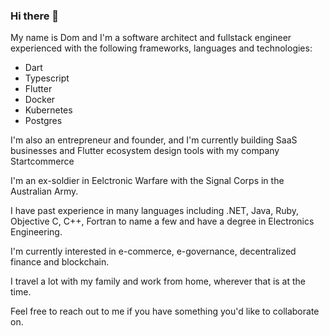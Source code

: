 ### Hi there 👋

My name is Dom and I'm a software architect and fullstack engineer experienced with the following frameworks, languages and technologies:

- Dart
- Typescript
- Flutter
- Docker
- Kubernetes
- Postgres

I'm also an entrepreneur and founder, and I'm currently building SaaS businesses and Flutter ecosystem design tools with my company Startcommerce

I'm an ex-soldier in Eelctronic Warfare with the Signal Corps in the Australian Army.

I have past experience in many languages including .NET, Java, Ruby, Objective C, C++, Fortran to name a few and have a degree in Electronics Engineering.

I'm currently interested in e-commerce, e-governance, decentralized finance and blockchain.

I travel a lot with my family and work from home, wherever that is at the time.

Feel free to reach out to me if you have something you'd like to collaborate on.
